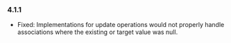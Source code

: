 ### 4.1.1

- Fixed: Implementations for update operations would not properly handle associations where the existing or target value was null.
